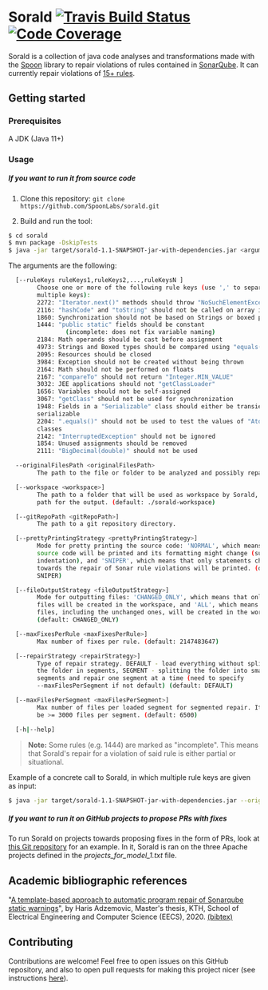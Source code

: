 # Sorald [![Travis Build Status](https://travis-ci.com/SpoonLabs/sorald.svg?branch=master)](https://travis-ci.com/SpoonLabs/sorald) [![Code Coverage](https://codecov.io/gh/SpoonLabs/sorald/branch/master/graph/badge.svg)](https://codecov.io/gh/SpoonLabs/sorald)
Sorald is a collection of java code analyses and transformations made with the [Spoon](https://github.com/INRIA/spoon) library to repair violations of rules contained in [SonarQube](https://rules.sonarsource.com).
It can currently repair violations of [15+ rules](/docs/HANDLED_RULES.md).

## Getting started

### Prerequisites 

A JDK (Java 11+)

### Usage

##### If you want to run it from source code

1) Clone this repository: `git clone https://github.com/SpoonLabs/sorald.git`

2) Build and run the tool:

 ```bash
$ cd sorald
$ mvn package -DskipTests
$ java -jar target/sorald-1.1-SNAPSHOT-jar-with-dependencies.jar <arguments>
 ```

The arguments are the following:

```bash
  [--ruleKeys ruleKeys1,ruleKeys2,...,ruleKeysN ]
        Choose one or more of the following rule keys (use ',' to separate
        multiple keys):
        2272: "Iterator.next()" methods should throw "NoSuchElementException"
        2116: "hashCode" and "toString" should not be called on array instances
        1860: Synchronization should not be based on Strings or boxed primitives
        1444: "public static" fields should be constant
                (incomplete: does not fix variable naming)
        2184: Math operands should be cast before assignment
        4973: Strings and Boxed types should be compared using "equals()"
        2095: Resources should be closed
        3984: Exception should not be created without being thrown
        2164: Math should not be performed on floats
        2167: "compareTo" should not return "Integer.MIN_VALUE"
        3032: JEE applications should not "getClassLoader"
        1656: Variables should not be self-assigned
        3067: "getClass" should not be used for synchronization
        1948: Fields in a "Serializable" class should either be transient or
        serializable
        2204: ".equals()" should not be used to test the values of "Atomic"
        classes
        2142: "InterruptedException" should not be ignored
        1854: Unused assignments should be removed
        2111: "BigDecimal(double)" should not be used

  --originalFilesPath <originalFilesPath>
        The path to the file or folder to be analyzed and possibly repaired.

  [--workspace <workspace>]
        The path to a folder that will be used as workspace by Sorald, i.e. the
        path for the output. (default: ./sorald-workspace)

  [--gitRepoPath <gitRepoPath>]
        The path to a git repository directory.

  [--prettyPrintingStrategy <prettyPrintingStrategy>]
        Mode for pretty printing the source code: 'NORMAL', which means that all
        source code will be printed and its formatting might change (such as
        indentation), and 'SNIPER', which means that only statements changed
        towards the repair of Sonar rule violations will be printed. (default:
        SNIPER)

  [--fileOutputStrategy <fileOutputStrategy>]
        Mode for outputting files: 'CHANGED_ONLY', which means that only changed
        files will be created in the workspace, and 'ALL', which means that all
        files, including the unchanged ones, will be created in the workspace.
        (default: CHANGED_ONLY)

  [--maxFixesPerRule <maxFixesPerRule>]
        Max number of fixes per rule. (default: 2147483647)

  [--repairStrategy <repairStrategy>]
        Type of repair strategy. DEFAULT - load everything without splitting up
        the folder in segments, SEGMENT - splitting the folder into smaller
        segments and repair one segment at a time (need to specify
        --maxFilesPerSegment if not default) (default: DEFAULT)

  [--maxFilesPerSegment <maxFilesPerSegment>]
        Max number of files per loaded segment for segmented repair. It should
        be >= 3000 files per segment. (default: 6500)

  [-h|--help]
```

> **Note:** Some rules (e.g. 1444) are marked as "incomplete". This means that
> Sorald's repair for a violation of said rule is either partial or
> situational.

Example of a concrete call to Sorald, in which multiple rule keys are given as input:

```bash
$ java -jar target/sorald-1.1-SNAPSHOT-jar-with-dependencies.jar --originalFilesPath src/test/resources/MultipleProcessors.java --workspace /tmp/ --ruleKeys 2111,2184,2204
```
 
##### If you want to run it on GitHub projects to propose PRs with fixes

To run Sorald on projects towards proposing fixes in the form of PRs, look at [this Git repository](https://github.com/HarisAdzemovic/SQ-Repair-CI-Integration) for an example. In it, Sorald is ran on the three Apache projects defined in the *projects_for_model_1.txt* file.
 
## Academic bibliographic references

"[A template-based approach to automatic program repair of Sonarqube static warnings](http://kth.diva-portal.org/smash/get/diva2:1433710/FULLTEXT01.pdf)", by Haris Adzemovic, Master's thesis, KTH, School of Electrical Engineering and Computer Science (EECS), 2020. [(bibtex)](http://www.diva-portal.org/smash/references?referenceFormat=BIBTEX&pids=[diva2:1433710]&fileName=export.txt)
 
## Contributing

Contributions are welcome! Feel free to open issues on this GitHub repository, and also to open pull requests for making this project nicer (see instructions [here](/docs/CONTRIBUTING.md)).
